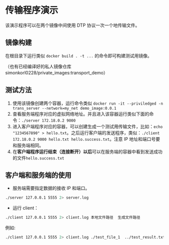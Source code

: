 # 传输程序演示

该演示程序可以在两个镜像中间使用 DTP 协议一次一个地传输文件。

## 镜像构建

在根目录下运行类似 `docker build . -t ...` 的命令即可构建测试用镜像。

（也有已经编译好的私人镜像仓库 simonkorl0228/private_images:transport_demo）

## 测试方法

1. 使用该镜像创建两个容器，运行命令类似 `docker run -it --priviledged -n trans_server --network=my_net demo_image:0.0.1`
2. 查看服务端程序对应的虚拟网络地址。并且进入该容器运行类似下面的命令：`./server 172.18.0.2 9000`
3. 进入客户端程序对应的容器，可以创建生成一个测试用传输文件，比如：`echo "1234567890" > hello.txt`。之后运行客户端的发送程序，类似：`./client 172.18.0.2 9000 hello.txt hello.success.txt`。注意 IP 地址和端口号要和服务端相同。
4. 在**客户端程序运行结束（连接断开）以后**可以在服务端的容器中看到发送成功的文件`hello.success.txt`

## 客户端和服务端的使用

- 服务端需要指定数据的接收 IP 和端口。

```bash
./server 127.0.0.1 5555 2> server.log
```

- 运行 client：

```bash
./client 127.0.0.1 5555 2> client.log 本地文件路径  生成文件路径
```

例如:

```bash
./client 127.0.0.1 5555 2> client.log ./test_file_1  ../test_result.txt
```
